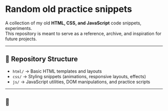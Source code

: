 # Random old practice snippets

A collection of my old **HTML, CSS, and JavaScript** code snippets, experiments.  
This repository is meant to serve as a reference, archive, and inspiration for future projects.

---

## 📂 Repository Structure
- `html/` → Basic HTML templates and layouts  
- `css/` → Styling snippets (animations, responsive layouts, effects)  
- `js/` → JavaScript utilities, DOM manipulations, and practice scripts  
 

---

## 🚀 

